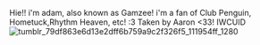 Hie!! i'm adam, also known as Gamzee! i'm a fan of Club Penguin, Hometuck,Rhythm Heaven, etc! :3 
Taken by Aaron <33!
IWCUID
![tumblr_79df863e6d13e2dff6b759a9c2f326f5_111954ff_1280](https://github.com/user-attachments/assets/15e5d46c-c346-4e8d-a9dd-5a6da1ffc264)




<!--
**TerminallyCaprlclous/TerminallyCaprlclous** is a ✨ _special_ ✨ repository because its `README.md` (this file) appears on your GitHub profile.

Here are some ideas to get you started:

- 🔭 I’m currently working on ...
- 🌱 I’m currently learning ...
- 👯 I’m looking to collaborate on ...
- 🤔 I’m looking for help with ...
- 💬 Ask me about ...
- 📫 How to reach me: ...
- 😄 Pronouns: ...
- ⚡ Fun fact: ...
-->
